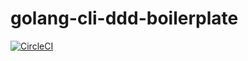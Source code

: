 # golang-cli-ddd-boilerplate
[![CircleCI](https://circleci.com/gh/linzhengen/golang-cli-ddd-boilerplate/tree/main.svg?style=svg)](https://app.circleci.com/pipelines/github/linzhengen/golang-cli-ddd-boilerplate?branch=main)

